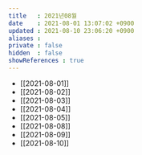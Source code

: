 ```yaml
---
title   : 2021년08월
date    : 2021-08-01 13:07:02 +0900
updated : 2021-08-10 23:06:20 +0900
aliases : 
private : false
hidden  : false
showReferences : true
---
```

- [[2021-08-01]]
- [[2021-08-02]]
- [[2021-08-03]]
- [[2021-08-04]]
- [[2021-08-05]]
- [[2021-08-08]]
- [[2021-08-09]]
- [[2021-08-10]]
